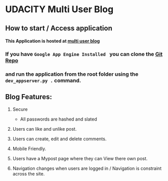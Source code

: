 # UDACITY  Multi User Blog 


## How to start / Access application 

#### This Application is hosted at [multi user blog](https://escape-152919.appspot.com) 
### If you have `Google App Engine Installed ` you can clone  the [Git Repo](https://github.com/evosweet/multi-blog.git) 
### and run the application from the root folder using the `dev_appserver.py .` command.  



## Blog Features:

1. Secure
    * All passwords are hashed and slated

2. Users can like and unlike post.
3. Users can create, edit and delete comments.
4. Mobile Friendly. 
5. Users have a Mypost page where they can View there own post.
6. Navigation changes when users are logged in / Navigation is constraint across the site.